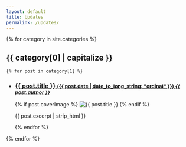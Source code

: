 ```yaml
---
layout: default
title: Updates
permalink: /updates/
---
```


{% for category in site.categories %}
## {{ category[0] | capitalize }}
    {% for post in category[1] %}
  <ul class="post-list">
    <li class="post-list-item">
      <h3>
        <a href="{{ post.id }}">{{ post.title }}
          <small>({{ post.date | date_to_long_string: "ordinal" }})
            <cite>{{ post.author }}</cite>
          </small>
        </a>
      </h3>
      {% if post.coverImage %}
      <img src="{{ post.coverImage }}" alt="{{ post.title }}" class="post-cover-image">
      {% endif %}
      <p>
        {{ post.excerpt | strip_html }}
      </p>
    </li>
    {% endfor %}
  </ul>
{% endfor %}
